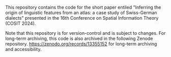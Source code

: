 This repository contains the code for the short paper entiled "Inferring the origin of linguistic features from an atlas: a case study of Swiss-German dialects" presented in the 16th Conference on Spatial Information Theory (COSIT 2024).

Note that this repository is for version-control and is subject to changes. For long-term archiving, this code is also archived in the following Zenode repository. https://zenodo.org/records/13355152 for long-term archiving and accessibility.
